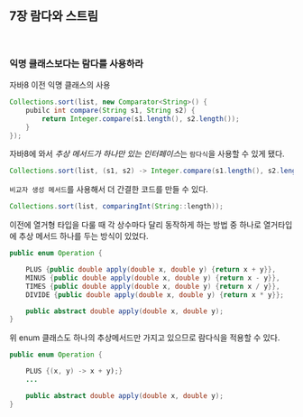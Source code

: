## 7장 람다와 스트림

<br>

### 익명 클래스보다는 람다를 사용하라

자바8 이전 익명 클래스의 사용
```java
Collections.sort(list, new Comparator<String>() {
	pubilc int compare(String s1, String s2) {
		return Integer.compare(s1.length(), s2.length());
	}
});
```

자바8에 와서 *추상 메서드가 하나만 있는 인터페이스*는 `람다식`을 사용할 수 있게 됐다.
```java
Collections.sort(list, (s1, s2) -> Integer.compare(s1.length(), s2.length()));
```

`비교자 생성 메서드`를 사용해서 더 간결한 코드를 만들 수 있다.
```java
Collections.sort(list, comparingInt(String::length));
```

이전에 열거형 타입을 다룰 때 각 상수마다 달리 동작하게 하는 방법 중 하나로 열거타입에 추상 메서드 하나를 두는 방식이 있었다.
```java
public enum Operation {

	PLUS {public double apply(double x, double y) {return x + y}},
	MINUS {public double apply(double x, double y) {return x - y}},
	TIMES {public double apply(double x, double y) {return x / y}},
	DIVIDE {public double apply(double x, double y) {return x * y}};

	public abstract double apply(double x, double y);
}
```
위 enum 클래스도 하나의 추상메서드만 가지고 있으므로 람다식을 적용할 수 있다.

```java
public enum Operation {

	PLUS {(x, y) -> x + y);}
	...

	public abstract double apply(double x, double y);
}
```





























